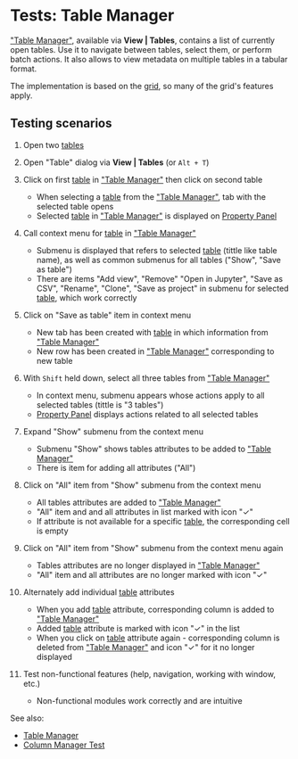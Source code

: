 <!-- TITLE: Tests: Table Manager -->
<!-- SUBTITLE: -->

# Tests: Table Manager

["Table Manager"](table-manager.md), available via **View | Tables**, contains a list of currently open tables. Use it to 
navigate between tables, select them, or perform batch actions. It also allows to view metadata on
multiple tables in a tabular format.

The implementation is based on the [grid](../visualize/viewers/grid.md), so many of the grid's features apply.

## Testing scenarios

1. Open two [tables](table.md)

1. Open "Table" dialog via **View | Tables** (or ```Alt + T```)

1. Click on first [table](table.md) in ["Table Manager"](table-manager.md) then click on second table
   * When selecting a [table](table.md) from the ["Table Manager"](table-manager.md), tab with the selected table opens
   * Selected [table](table.md) in ["Table Manager"](table-manager.md) is displayed on [Property Panel](../overview/property-panel.md)
   
1. Call context menu for [table](table.md) in ["Table Manager"](table-manager.md)
   * Submenu is displayed that refers to selected [table](table.md) (tittle like table name), as well 
     as common submenus for all tables ("Show", "Save as table")
   * There are items "Add view", "Remove" "Open in Jupyter", "Save as CSV", "Rename", "Clone", "Save as project" in 
     submenu for selected [table](table.md), which work correctly
        
1. Click on "Save as table" item in context menu
   * New tab has been created with [table](table.md) in which information from 
     ["Table Manager"](table-manager.md)
   * New row has been created in ["Table Manager"](table-manager.md) corresponding to new table
   
1. With ```Shift``` held down, select all three tables from ["Table Manager"](table-manager.md)
   * In context menu, submenu appears whose actions apply to all selected tables (tittle is "3 tables")
   * [Property Panel](../overview/property-panel.md) displays actions related to all selected tables
   
1. Expand "Show" submenu from the context menu
   * Submenu "Show" shows tables attributes to be added to ["Table Manager"](table-manager.md)
   * There is item for adding all attributes ("All")
   
1. Click on "All" item from "Show" submenu from the context menu
   * All tables attributes are added to ["Table Manager"](table-manager.md)
   * "All" item and and all attributes in list marked with icon "✓"
   * If attribute is not available for a specific [table](table.md), the corresponding cell is empty
   
1. Click on "All" item from "Show" submenu from the context menu again
   * Tables attributes are no longer displayed in ["Table Manager"](table-manager.md)
   * "All" item and all attributes are no longer marked with icon "✓"
   
1. Alternately add individual [table](table.md) attributes 
   * When you add [table](table.md) attribute, corresponding column is added to ["Table Manager"](table-manager.md)
   * Added [table](table.md) attribute is marked with icon "✓" in the list
   * When you click on [table](table.md) attribute again - corresponding column is deleted from 
     ["Table Manager"](table-manager.md) and icon "✓" for it no longer displayed

1. Test non-functional features (help, navigation, working with window, etc.)
   * Non-functional modules work correctly and are intuitive   


See also: 
  * [Table Manager](table-manager.md)
  * [Column Manager Test](../explore/column-manager-test.md)

